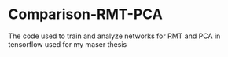 # Comparison-RMT-PCA
The code used to train and analyze networks for RMT and PCA in tensorflow used for my maser thesis
